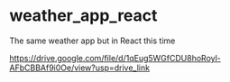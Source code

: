 # weather_app_react
The same weather app but in React this time

https://drive.google.com/file/d/1qEug5WGfCDU8hoRoyl-AFbCBBAf9i0Oe/view?usp=drive_link

